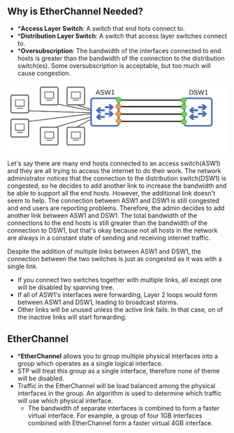 ## Why is EtherChannel Needed?
* ***Access Layer Switch**: A switch that end hots connect to.
* ***Distribution Layer Switch**: A switch that access layer switches connect to.
* ***Oversubscription**: The bandwidth of the interfaces connected to end hosts is greater than the bandwidth of the connection to the distribution switch(es). Some oversubscription is acceptable, but too much will cause congestion.

![](./img2/asw-to-dsw-with-multiple-links.png)

Let's say there are many end hosts connected to an access switch(ASW1) and they are all trying to access the internet to do their work. The network administrator notices that the connection to the distribution switch(DSW1) 
is congested, so he decides to add another link to increase the bandwidth and be able to support all the end hosts. However, the additional link doesn't seem to help. The connection between ASW1 and DSW1 is still congested and end users are reporting problems. Therefore, the admin decides to add another link between ASW1 and DSW1. The total bandwidth of the connections to the end hosts is still greater than the bandwidth of the connection to DSW1, but that's okay because not all hosts in the network are always in a constant state of sending and receiving internet traffic.

Despite the addition of multiple links between ASW1 and DSW1, the connection between the two switches is just as congested as it was with a single link.
* If you connect two switches together with multiple links, all except one will be disabled by spanning tree.
* If all of ASW1's interfaces were forwarding, Layer 2 loops would form between ASW1 and DSW1, leading to broadcast storms.
* Other links will be unused unless the active link fails. In that case, on of the inactive links will start forwarding.

## EtherChannel
* ***EtherChannel** allows you to group multiple physical interfaces into a group which operates as a single logical interface.
* STP will treat this group as a single interface, therefore none of theme will be disabled.
* Traffic in the EtherChannel will be load balanced among the physical interfaces in the group. An algorithm is used to determine which traffic will use which physical interface.
	* The bandwidth of separate interfaces is combined to form a faster virtual interface. For example, a group of four 1GB interfaces combined with EtherChannel form a faster virtual 4GB interface.
